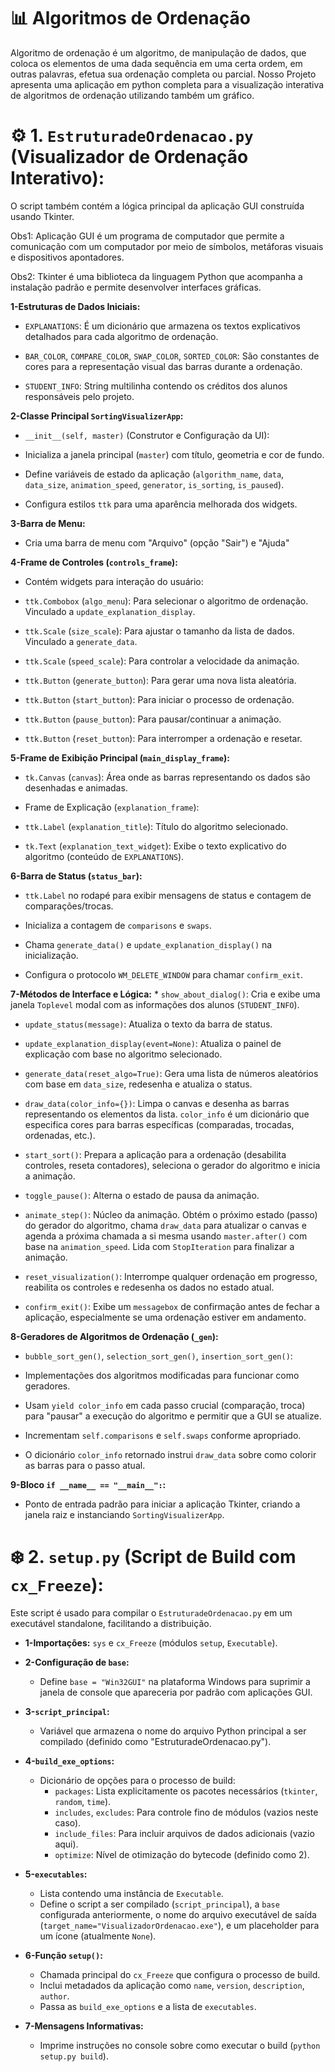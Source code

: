 # 📊 Algoritmos de Ordenação

Algoritmo de ordenação é um algoritmo, de manipulação de dados, que coloca os elementos de uma dada sequência em uma certa ordem, em outras palavras, efetua sua ordenação completa ou parcial. Nosso Projeto apresenta uma aplicação em python completa para a visualização interativa de algoritmos de ordenação utilizando também um gráfico. 

# ⚙️ 1. `EstruturadeOrdenacao.py` (Visualizador de Ordenação Interativo):

O script também contém a lógica principal da aplicação GUI construída usando Tkinter.

Obs1: Aplicação GUI é um programa de computador que permite a comunicação com um computador por meio de símbolos, metáforas visuais e dispositivos apontadores.

Obs2: Tkinter é uma biblioteca da linguagem Python que acompanha a instalação padrão e permite desenvolver interfaces gráficas.

**1-Estruturas de Dados Iniciais:**

* `EXPLANATIONS`: É um dicionário que armazena os textos explicativos detalhados para cada algoritmo de ordenação.
  
*   `BAR_COLOR`, `COMPARE_COLOR`, `SWAP_COLOR`, `SORTED_COLOR`: São constantes de cores para a representação visual das barras durante a ordenação.
    
*   `STUDENT_INFO`: String multilinha contendo os créditos dos alunos responsáveis pelo projeto.
  
  **2-Classe Principal `SortingVisualizerApp`:**
  * `__init__(self, master)` (Construtor e Configuração da UI):
    
  * Inicializa a janela principal (`master`) com título, geometria e cor de fundo.
        
  *   Define variáveis de estado da aplicação (`algorithm_name`, `data`, `data_size`, `animation_speed`, `generator`, `is_sorting`, `is_paused`).
            
  *   Configura estilos `ttk` para uma aparência melhorada dos widgets.
        
  **3-Barra de Menu:**
        
  * Cria uma barra de menu com "Arquivo" (opção "Sair") e "Ajuda"
                
 **4-Frame de Controles (`controls_frame`):**
        
  *   Contém widgets para interação do usuário:
            
 *   `ttk.Combobox` (`algo_menu`): Para selecionar o algoritmo de ordenação.
                    Vinculado a `update_explanation_display`.
                    
*   `ttk.Scale` (`size_scale`): Para ajustar o tamanho da lista de dados.
                    Vinculado a `generate_data`.
                    
  *   `ttk.Scale` (`speed_scale`): Para controlar a velocidade da animação.
                
*    `ttk.Button` (`generate_button`): Para gerar uma nova lista aleatória.
                
  *   `ttk.Button` (`start_button`): Para iniciar o processo de ordenação.
                
*    `ttk.Button` (`pause_button`): Para pausar/continuar a animação.
                
  *   `ttk.Button` (`reset_button`): Para interromper a ordenação e resetar.
                
  **5-Frame de Exibição Principal (`main_display_frame`):**
        
  * `tk.Canvas` (`canvas`): Área onde as barras representando os dados são desenhadas e animadas.
            
*  Frame de Explicação (`explanation_frame`):
            
*   `ttk.Label` (`explanation_title`): Título do algoritmo selecionado.
                
*  `tk.Text` (`explanation_text_widget`): Exibe o texto explicativo do algoritmo (conteúdo de `EXPLANATIONS`).
                
  **6-Barra de Status (`status_bar`):**
        
*    `ttk.Label` no rodapé para exibir mensagens de status e contagem de comparações/trocas.
            
*   Inicializa a contagem de `comparisons` e `swaps`.
        
*   Chama `generate_data()` e `update_explanation_display()` na inicialização.
        
*   Configura o protocolo `WM_DELETE_WINDOW` para chamar `confirm_exit`.

  **7-Métodos de Interface e Lógica:**
        *  `show_about_dialog()`: Cria e exibe uma janela `Toplevel` modal com as informações dos alunos (`STUDENT_INFO`).
        
  *   `update_status(message)`: Atualiza o texto da barra de status.
        
  *   `update_explanation_display(event=None)`: Atualiza o painel de explicação com base no algoritmo selecionado.
        
  *   `generate_data(reset_algo=True)`: Gera uma lista de números aleatórios com base em `data_size`, redesenha e atualiza o status.
        
  *   `draw_data(color_info={})`: Limpa o canvas e desenha as barras representando os elementos da lista. `color_info` é um dicionário que especifica cores para barras específicas (comparadas, trocadas, ordenadas, etc.).
        
  *   `start_sort()`: Prepara a aplicação para a ordenação (desabilita controles, reseta contadores), seleciona o gerador do algoritmo e inicia a animação.
        
  *   `toggle_pause()`: Alterna o estado de pausa da animação.
        
  *   `animate_step()`: Núcleo da animação. Obtém o próximo estado (passo) do gerador do algoritmo, chama `draw_data` para atualizar o canvas e agenda a próxima chamada a si mesma usando `master.after()` com base na `animation_speed`. Lida com `StopIteration` para finalizar a animação.
        
  *   `reset_visualization()`: Interrompe qualquer ordenação em progresso, reabilita os controles e redesenha os dados no estado atual.
        
  *   `confirm_exit()`: Exibe um `messagebox` de confirmação antes de fechar a aplicação, especialmente se uma ordenação estiver em andamento.

  **8-Geradores de Algoritmos de Ordenação (`_gen`):**

  *   `bubble_sort_gen()`, `selection_sort_gen()`, `insertion_sort_gen()`:
    
*   Implementações dos algoritmos modificadas para funcionar como geradores.
  
 *   Usam `yield color_info` em cada passo crucial (comparação, troca) para "pausar" a execução do algoritmo e permitir que a GUI se atualize.

*   Incrementam `self.comparisons` e `self.swaps` conforme apropriado.
  
  *   O dicionário `color_info` retornado instrui `draw_data` sobre como colorir as barras para o passo atual.

  **9-Bloco `if __name__ == "__main__":`:**
  
 * Ponto de entrada padrão para iniciar a aplicação Tkinter, criando a janela raiz e instanciando `SortingVisualizerApp`.

# ❄️ **2. `setup.py` (Script de Build com `cx_Freeze`):**

Este script é usado para compilar o `EstruturadeOrdenacao.py` em um executável standalone, facilitando a distribuição.

*   **1-Importações:** `sys` e `cx_Freeze` (módulos `setup`, `Executable`).
  
*   **2-Configuração de `base`:**
  
    *   Define `base = "Win32GUI"` na plataforma Windows para suprimir a janela de console que apareceria por padrão com aplicações GUI.
*   **3-`script_principal`:**
    *   Variável que armazena o nome do arquivo Python principal a ser compilado
        (definido como "EstruturadeOrdenacao.py").
*   **4-`build_exe_options`:**
    *   Dicionário de opções para o processo de build:
        *   `packages`: Lista explicitamente os pacotes necessários (`tkinter`, `random`, `time`).
        *   `includes`, `excludes`: Para controle fino de módulos (vazios neste caso).
        *   `include_files`: Para incluir arquivos de dados adicionais (vazio aqui).
        *   `optimize`: Nível de otimização do bytecode (definido como 2).
*   **5-`executables`:**
    *   Lista contendo uma instância de `Executable`.
    *   Define o script a ser compilado (`script_principal`), a `base` configurada anteriormente, o nome do arquivo executável de saída
        (`target_name="VisualizadorOrdenacao.exe"`), e um placeholder para um ícone (atualmente `None`).
*   **6-Função `setup()`:**
    *   Chamada principal do `cx_Freeze` que configura o processo de build.
    *   Inclui metadados da aplicação como `name`, `version`, `description`, `author`.
    *   Passa as `build_exe_options` e a lista de `executables`.
*   **7-Mensagens Informativas:**
    *   Imprime instruções no console sobre como executar o build
        (`python setup.py build`).

